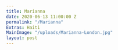 ```yaml
---
title: Marianna
date: 2020-06-13 11:00:00 Z
permalink: "/Marianna"
Extras: Haiti
MainImage: "/uploads/Marianna-London.jpg"
layout: post
---
```


